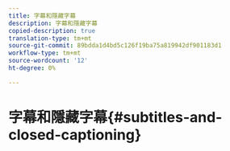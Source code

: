 ```yaml
---
title: 字幕和隱藏字幕
description: 字幕和隱藏字幕
copied-description: true
translation-type: tm+mt
source-git-commit: 89bdda1d4bd5c126f19ba75a819942df901183d1
workflow-type: tm+mt
source-wordcount: '12'
ht-degree: 0%

---
```



# 字幕和隱藏字幕{#subtitles-and-closed-captioning}
